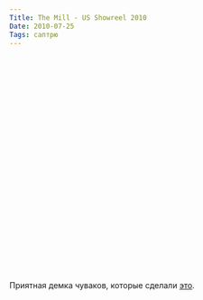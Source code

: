 ```yaml
---
Title: The Mill - US Showreel 2010
Date: 2010-07-25
Tags: саптрю
---
```


<object width="640" height="385"><param name="movie" value="http://www.youtube.com/v/JOlrTbw9MHo&amp;hl=en_US&amp;fs=1"></param><param name="allowFullScreen" value="true"></param><param name="allowscriptaccess" value="always"></param><embed src="http://www.youtube.com/v/JOlrTbw9MHo&amp;hl=en_US&amp;fs=1" type="application/x-shockwave-flash" allowscriptaccess="always" allowfullscreen="true" width="640" height="385"></embed></object>

Приятная демка чуваков, которые сделали [это](/ok-go-this-too-shall-pass).